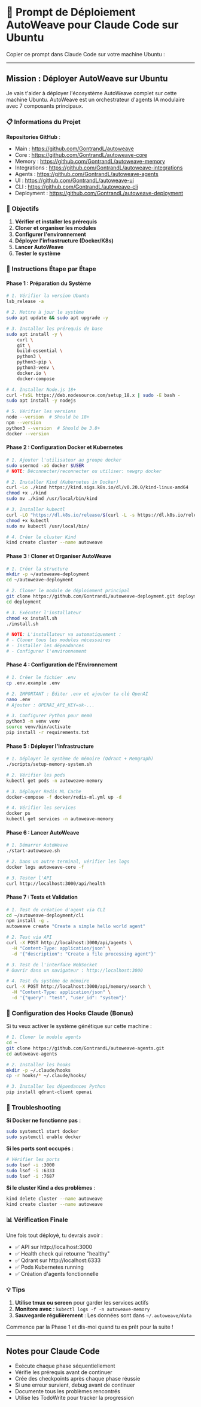 # 🚀 Prompt de Déploiement AutoWeave pour Claude Code sur Ubuntu

Copier ce prompt dans Claude Code sur votre machine Ubuntu :

---

## Mission : Déployer AutoWeave sur Ubuntu

Je vais t'aider à déployer l'écosystème AutoWeave complet sur cette machine Ubuntu. AutoWeave est un orchestrateur d'agents IA modulaire avec 7 composants principaux.

### 📋 Informations du Projet

**Repositories GitHub** :
- Main : https://github.com/GontrandL/autoweave
- Core : https://github.com/GontrandL/autoweave-core
- Memory : https://github.com/GontrandL/autoweave-memory
- Integrations : https://github.com/GontrandL/autoweave-integrations
- Agents : https://github.com/GontrandL/autoweave-agents
- UI : https://github.com/GontrandL/autoweave-ui
- CLI : https://github.com/GontrandL/autoweave-cli
- Deployment : https://github.com/GontrandL/autoweave-deployment

### 🎯 Objectifs

1. **Vérifier et installer les prérequis**
2. **Cloner et organiser les modules**
3. **Configurer l'environnement**
4. **Déployer l'infrastructure (Docker/K8s)**
5. **Lancer AutoWeave**
6. **Tester le système**

### 📝 Instructions Étape par Étape

#### Phase 1 : Préparation du Système

```bash
# 1. Vérifier la version Ubuntu
lsb_release -a

# 2. Mettre à jour le système
sudo apt update && sudo apt upgrade -y

# 3. Installer les prérequis de base
sudo apt install -y \
    curl \
    git \
    build-essential \
    python3 \
    python3-pip \
    python3-venv \
    docker.io \
    docker-compose

# 4. Installer Node.js 18+
curl -fsSL https://deb.nodesource.com/setup_18.x | sudo -E bash -
sudo apt install -y nodejs

# 5. Vérifier les versions
node --version  # Should be 18+
npm --version
python3 --version  # Should be 3.8+
docker --version
```

#### Phase 2 : Configuration Docker et Kubernetes

```bash
# 1. Ajouter l'utilisateur au groupe docker
sudo usermod -aG docker $USER
# NOTE: Déconnecter/reconnecter ou utiliser: newgrp docker

# 2. Installer Kind (Kubernetes in Docker)
curl -Lo ./kind https://kind.sigs.k8s.io/dl/v0.20.0/kind-linux-amd64
chmod +x ./kind
sudo mv ./kind /usr/local/bin/kind

# 3. Installer kubectl
curl -LO "https://dl.k8s.io/release/$(curl -L -s https://dl.k8s.io/release/stable.txt)/bin/linux/amd64/kubectl"
chmod +x kubectl
sudo mv kubectl /usr/local/bin/

# 4. Créer le cluster Kind
kind create cluster --name autoweave
```

#### Phase 3 : Cloner et Organiser AutoWeave

```bash
# 1. Créer la structure
mkdir -p ~/autoweave-deployment
cd ~/autoweave-deployment

# 2. Cloner le module de déploiement principal
git clone https://github.com/GontrandL/autoweave-deployment.git deployment
cd deployment

# 3. Exécuter l'installateur
chmod +x install.sh
./install.sh

# NOTE: L'installateur va automatiquement :
# - Cloner tous les modules nécessaires
# - Installer les dépendances
# - Configurer l'environnement
```

#### Phase 4 : Configuration de l'Environnement

```bash
# 1. Créer le fichier .env
cp .env.example .env

# 2. IMPORTANT : Éditer .env et ajouter ta clé OpenAI
nano .env
# Ajouter : OPENAI_API_KEY=sk-...

# 3. Configurer Python pour mem0
python3 -m venv venv
source venv/bin/activate
pip install -r requirements.txt
```

#### Phase 5 : Déployer l'Infrastructure

```bash
# 1. Déployer le système de mémoire (Qdrant + Memgraph)
./scripts/setup-memory-system.sh

# 2. Vérifier les pods
kubectl get pods -n autoweave-memory

# 3. Déployer Redis ML Cache
docker-compose -f docker/redis-ml.yml up -d

# 4. Vérifier les services
docker ps
kubectl get services -n autoweave-memory
```

#### Phase 6 : Lancer AutoWeave

```bash
# 1. Démarrer AutoWeave
./start-autoweave.sh

# 2. Dans un autre terminal, vérifier les logs
docker logs autoweave-core -f

# 3. Tester l'API
curl http://localhost:3000/api/health
```

#### Phase 7 : Tests et Validation

```bash
# 1. Test de création d'agent via CLI
cd ~/autoweave-deployment/cli
npm install -g .
autoweave create "Create a simple hello world agent"

# 2. Test via API
curl -X POST http://localhost:3000/api/agents \
  -H "Content-Type: application/json" \
  -d '{"description": "Create a file processing agent"}'

# 3. Test de l'interface WebSocket
# Ouvrir dans un navigateur : http://localhost:3000

# 4. Test du système de mémoire
curl -X POST http://localhost:3000/api/memory/search \
  -H "Content-Type: application/json" \
  -d '{"query": "test", "user_id": "system"}'
```

### 🔧 Configuration des Hooks Claude (Bonus)

Si tu veux activer le système génétique sur cette machine :

```bash
# 1. Cloner le module agents
cd ~
git clone https://github.com/GontrandL/autoweave-agents.git
cd autoweave-agents

# 2. Installer les hooks
mkdir -p ~/.claude/hooks
cp -r hooks/* ~/.claude/hooks/

# 3. Installer les dépendances Python
pip install qdrant-client openai
```

### 🚨 Troubleshooting

**Si Docker ne fonctionne pas** :
```bash
sudo systemctl start docker
sudo systemctl enable docker
```

**Si les ports sont occupés** :
```bash
# Vérifier les ports
sudo lsof -i :3000
sudo lsof -i :6333
sudo lsof -i :7687
```

**Si le cluster Kind a des problèmes** :
```bash
kind delete cluster --name autoweave
kind create cluster --name autoweave
```

### 📊 Vérification Finale

Une fois tout déployé, tu devrais avoir :
- ✅ API sur http://localhost:3000
- ✅ Health check qui retourne "healthy"
- ✅ Qdrant sur http://localhost:6333
- ✅ Pods Kubernetes running
- ✅ Création d'agents fonctionnelle

### 💡 Tips

1. **Utilise tmux ou screen** pour garder les services actifs
2. **Monitore avec** : `kubectl logs -f -n autoweave-memory`
3. **Sauvegarde régulièrement** : Les données sont dans `~/.autoweave/data`

Commence par la Phase 1 et dis-moi quand tu es prêt pour la suite !

---

## Notes pour Claude Code

- Exécute chaque phase séquentiellement
- Vérifie les prérequis avant de continuer
- Crée des checkpoints après chaque phase réussie
- Si une erreur survient, debug avant de continuer
- Documente tous les problèmes rencontrés
- Utilise les TodoWrite pour tracker la progression